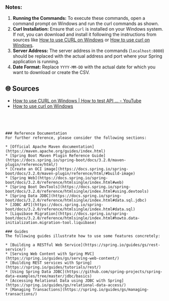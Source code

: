 


### Notes:
1. **Running the Commands:** To execute these commands, open a command prompt on Windows and run the curl commands as shown.
2. **Curl Installation:** Ensure that `curl` is installed on your Windows system. If not, you can download and install it following the instructions from sources like [How to use CURL on Windows](https://www.youtube.com/watch?v=8f9DfgRGOBo) or [How to use curl on Windows](https://4sysops.com/archives/how-to-use-curl-on-windows/).
3. **Server Address:** The server address in the commands (`localhost:8080`) should be replaced with the actual address and port where your Spring application is running.
4. **Date Format:** Replace `YYYY-MM-DD` with the actual date for which you want to download or create the CSV.

## 🌐 Sources
- [How to use CURL on Windows | How to test API ... - YouTube](https://www.youtube.com/watch?v=8f9DfgRGOBo)
- [How to use curl on Windows](https://4sysops.com/archives/how-to-use-curl-on-windows/)

```




### Reference Documentation
For further reference, please consider the following sections:

* [Official Apache Maven documentation](https://maven.apache.org/guides/index.html)
* [Spring Boot Maven Plugin Reference Guide](https://docs.spring.io/spring-boot/docs/3.2.0/maven-plugin/reference/html/)
* [Create an OCI image](https://docs.spring.io/spring-boot/docs/3.2.0/maven-plugin/reference/html/#build-image)
* [Spring Web](https://docs.spring.io/spring-boot/docs/3.2.0/reference/htmlsingle/index.html#web)
* [Spring Boot DevTools](https://docs.spring.io/spring-boot/docs/3.2.0/reference/htmlsingle/index.html#using.devtools)
* [Spring Data JDBC](https://docs.spring.io/spring-boot/docs/3.2.0/reference/htmlsingle/index.html#data.sql.jdbc)
* [JDBC API](https://docs.spring.io/spring-boot/docs/3.2.0/reference/htmlsingle/index.html#data.sql)
* [Liquibase Migration](https://docs.spring.io/spring-boot/docs/3.2.0/reference/htmlsingle/index.html#howto.data-initialization.migration-tool.liquibase)

### Guides
The following guides illustrate how to use some features concretely:

* [Building a RESTful Web Service](https://spring.io/guides/gs/rest-service/)
* [Serving Web Content with Spring MVC](https://spring.io/guides/gs/serving-web-content/)
* [Building REST services with Spring](https://spring.io/guides/tutorials/rest/)
* [Using Spring Data JDBC](https://github.com/spring-projects/spring-data-examples/tree/master/jdbc/basics)
* [Accessing Relational Data using JDBC with Spring](https://spring.io/guides/gs/relational-data-access/)
* [Managing Transactions](https://spring.io/guides/gs/managing-transactions/)

